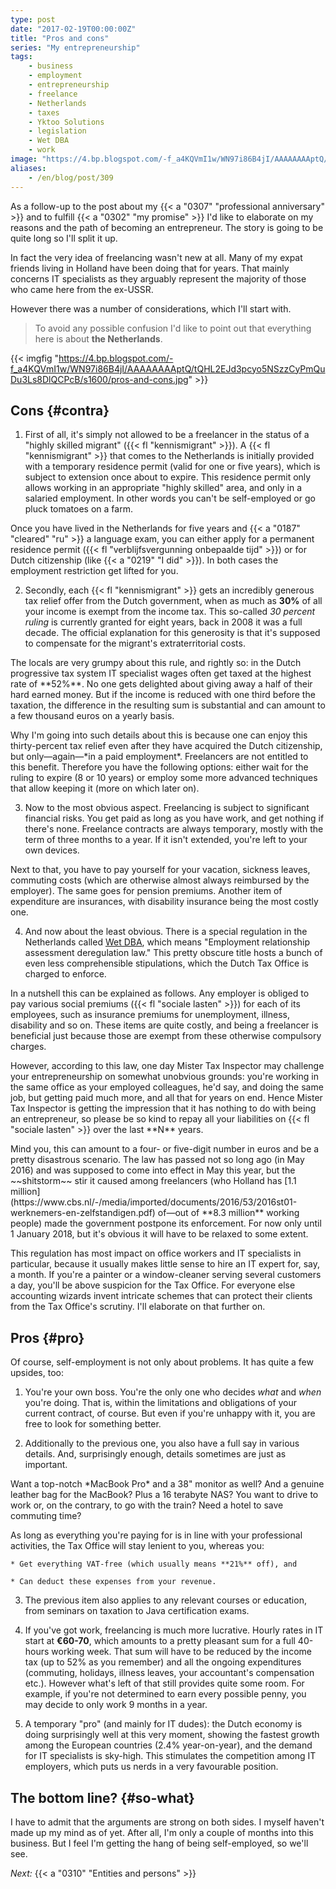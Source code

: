 ```yaml
---
type: post
date: "2017-02-19T00:00:00Z"
title: "Pros and cons"
series: "My entrepreneurship"
tags:
    - business
    - employment
    - entrepreneurship
    - freelance
    - Netherlands
    - taxes
    - Yktoo Solutions
    - legislation
    - Wet DBA
    - work
image: "https://4.bp.blogspot.com/-f_a4KQVmI1w/WN97i86B4jI/AAAAAAAAptQ/tQHL2EJd3pcyo5NSzzCyPmQuDu3Ls8DlQCPcB/s1600/pros-and-cons.jpg"
aliases:
    - /en/blog/post/309
---
```


As a follow-up to the post about my {{< a "0307" "professional anniversary" >}} and to fulfill {{< a "0302" "my promise" >}} I'd like to elaborate on my reasons and the path of becoming an entrepreneur. The story is going to be quite long so I'll split it up.

In fact the very idea of freelancing wasn't new at all. Many of my expat friends living in Holland have been doing that for years. That mainly concerns IT specialists as they arguably represent the majority of those who came here from the ex-USSR.

<!--more-->

However there was a number of considerations, which I'll start with.

> To avoid any possible confusion I'd like to point out that everything here is about **the Netherlands**.

{{< imgfig "https://4.bp.blogspot.com/-f_a4KQVmI1w/WN97i86B4jI/AAAAAAAAptQ/tQHL2EJd3pcyo5NSzzCyPmQuDu3Ls8DlQCPcB/s1600/pros-and-cons.jpg" >}}

## Cons {#contra}

1. First of all, it's simply not allowed to be a freelancer in the status of a "highly skilled migrant" ({{< fl "kennismigrant" >}}). A {{< fl "kennismigrant" >}} that comes to the Netherlands is initially provided with a temporary residence permit (valid for one or five years), which is subject to extension once about to expire. This residence permit only allows working in an appropriate "highly skilled" area, and only in a salaried employment. In other words you can't be self-employed or go pluck tomatoes on a farm.
<p></p>
Once you have lived in the Netherlands for five years and {{< a "0187" "cleared" "ru" >}} a language exam, you can either apply for a permanent residence permit ({{< fl "verblijfsvergunning onbepaalde tijd" >}}) or for Dutch citizenship (like {{< a "0219" "I did" >}}). In both cases the employment restriction get lifted for you.

2. Secondly, each {{< fl "kennismigrant" >}} gets an incredibly generous tax relief offer from the Dutch government, when as much as **30%** of all your income is exempt from the income tax. This so-called *30 percent ruling* is currently granted for eight years, back in 2008 it was a full decade. The official explanation for this generosity is that it's supposed to compensate for the migrant's extraterritorial costs.
<p></p>
The locals are very grumpy about this rule, and rightly so: in the Dutch progressive tax system IT specialist wages often get taxed at the highest rate of **52%**. No one gets delighted about giving away a half of their hard earned money. But if the income is reduced with one third before the taxation, the difference in the resulting sum is substantial and can amount to a few thousand euros on a yearly basis.
<p></p>
Why I'm going into such details about this is because one can enjoy this thirty-percent tax relief even after they have acquired the Dutch citizenship, but only—again—*in a paid employment*. Freelancers are not entitled to this benefit. Therefore you have the following options: either wait for the ruling to expire (8 or 10 years) or employ some more advanced techniques that allow keeping it (more on which later on).

3. Now to the most obvious aspect. Freelancing is subject to significant financial risks. You get paid as long as you have work, and get nothing if there's none. Freelance contracts are always temporary, mostly with the term of three months to a year. If it isn't extended, you're left to your own devices.
<p></p>
Next to that, you have to pay yourself for your vacation, sickness leaves, commuting costs (which are otherwise almost always reimbursed by the employer). The same goes for pension premiums. Another item of expenditure are insurances, with disability insurance being the most costly one.

4. And now about the least obvious. There is a special regulation in the Netherlands called [Wet DBA](https://www.belastingdienst.nl/dba), which means "Employment relationship assessment deregulation law." This pretty obscure title hosts a bunch of even less comprehensible stipulations, which the Dutch Tax Office is charged to enforce.
<p></p>
In a nutshell this can be explained as follows. Any employer is obliged to pay various social premiums ({{< fl "sociale lasten" >}}) for each of its employees, such as insurance premiums for unemployment, illness, disability and so on. These items are quite costly, and being a freelancer is beneficial just because those are exempt from these otherwise compulsory charges.
<p></p>
However, according to this law, one day Mister Tax Inspector may challenge your entrepreneurship on somewhat unobvious grounds: you're working in the same office as your employed colleagues, he'd say, and doing the same job, but getting paid much more, and all that for years on end. Hence Mister Tax Inspector is getting the impression that it has nothing to do with being an entrepreneur, so please be so kind to repay all your liabilities on {{< fl "sociale lasten" >}} over the last **N** years.
<p></p>
Mind you, this can amount to a four- or five-digit number in euros and be a pretty disastrous scenario. The law has passed not so long ago (in May 2016) and was supposed to come into effect in May this year, but the ~~shitstorm~~ stir it caused among freelancers (who Holland has [1.1 million](https://www.cbs.nl/-/media/imported/documents/2016/53/2016st01-werknemers-en-zelfstandigen.pdf) of—out of **8.3 million** working people) made the government postpone its enforcement. For now only until 1 January 2018, but it's obvious it will have to be relaxed to some extent.
<p></p>
This regulation has most impact on office workers and IT specialists in particular, because it usually makes little sense to hire an IT expert for, say, a month. If you're a painter or a window-cleaner serving several customers a day, you'll be above suspicion for the Tax Office. For everyone else accounting wizards invent intricate schemes that can protect their clients from the Tax Office's scrutiny. I'll elaborate on that further on.

## Pros {#pro}

Of course, self-employment is not only about problems. It has quite a few upsides, too:

1. You're your own boss. You're the only one who decides *what* and *when* you're doing. That is, within the limitations and obligations of your current contract, of course. But even if you're unhappy with it, you are free to look for something better.

2. Additionally to the previous one, you also have a full say in various details. And, surprisingly enough, details sometimes are just as important.
<p></p>
Want a top-notch *MacBook Pro* and a 38" monitor as well? And a genuine leather bag for the MacBook? Plus a 16 terabyte NAS? You want to drive to work or, on the contrary, to go with the train? Need a hotel to save commuting time?
<p></p>
As long as everything you're paying for is in line with your professional activities, the Tax Office will stay lenient to you, whereas you:

    * Get everything VAT-free (which usually means **21%** off), and

    * Can deduct these expenses from your revenue.

3. The previous item also applies to any relevant courses or education, from seminars on taxation to Java certification exams.

4. If you've got work, freelancing is much more lucrative. Hourly rates in IT start at **€60-70**, which amounts to a pretty pleasant sum for a full 40-hours working week. That sum will have to be reduced by the income tax (up to 52% as you remember) and all the ongoing expenditures (commuting, holidays, illness leaves, your accountant's compensation etc.). However what's left of that still provides quite some room. For example, if you're not determined to earn every possible penny, you may decide to only work 9 months in a year.

5. A temporary "pro" (and mainly for IT dudes): the Dutch economy is doing surprisingly well at this very moment, showing the fastest growth among the European countries (2.4% year-on-year), and the demand for IT specialists is sky-high. This stimulates the competition among IT employers, which puts us nerds in a very favourable position.

## The bottom line? {#so-what}

I have to admit that the arguments are strong on both sides. I myself haven't made up my mind as of yet. After all, I'm only a couple of months into this business. But I feel I'm getting the hang of being self-employed, so we'll see.

*Next:* {{< a "0310" "Entities and persons" >}}
